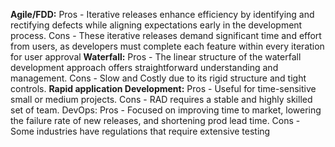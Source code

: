 **Agile/FDD:**
Pros - Iterative releases enhance efficiency by identifying and rectifying defects while aligning expectations early in the development process. 
Cons - These iterative releases demand significant time and effort from users, as developers must complete each feature within every iteration for user approval
**Waterfall:**
Pros - The linear structure of the waterfall development approach offers straightforward understanding and management.
Cons - Slow and Costly due to its rigid structure and tight controls.
**Rapid application Development:**
Pros - Useful for time-sensitive small or medium projects.
Cons - RAD requires a stable and highly skilled set of team.
DevOps:
Pros - Focused on improving time to market, lowering the failure rate of new releases, and shortening prod lead time.
Cons - Some industries have regulations that require extensive testing
